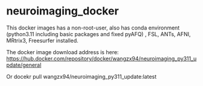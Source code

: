 # neuroimaging_docker

This docker images has a non-root-user, also has conda environment (python3.11 including basic packages and fixed pyAFQ) , FSL, ANTs, AFNI, MRtrix3, Freesurfer installed. 

The docker image download address is here:
https://hub.docker.com/repository/docker/wangzx94/neuroimaging_py311_update/general

Or docekr pull wangzx94/neuroimaging_py311_update:latest
